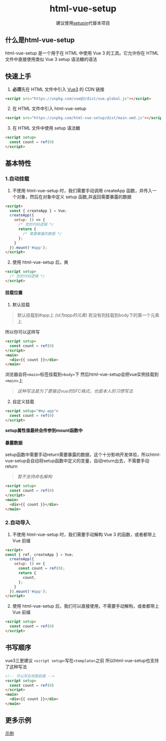 <h1 align="center">html-vue-setup</h1>
<p align="center">建议使用<a href="https://github.com/tofu-xx/setupin">setupin</a>代替本项目</p>

## 什么是html-vue-setup

html-vue-setup 是一个用于在 HTML 中使用 Vue 3 的工具。它允许你在 HTML
文件中直接使用类似 Vue 3 setup 语法糖的语法

## 快速上手

1. **必须**先在 HTML 文件中引入 [Vue3](https://cn.vuejs.org/) 的 CDN 链接

```html
<script src="https://unpkg.com/vue@3/dist/vue.global.js"></script>
```

2. 在 HTML 文件中引入 html-vue-setup

```html
<script src="https://unpkg.com/html-vue-setup/dist/main.umd.js"></script>
```

3. 在 HTML 文件中使用 setup 语法糖

```html
<script setup>
  const count = ref(0)
</script>
```

## 基本特性

### 1.自动挂载

1. 不使用 html-vue-setup 时，我们需要手动调用 createApp
   函数，并传入一个对象，然后在对象中定义 setup 函数,并返回需要暴露的数据

```html
<script>
  const { createApp } = Vue;
  createApp({
    setup: () => {
      /* 您的代码逻辑 */
      return {
        /* 需要暴露的数据 */
      };
    }
  }).mount('#app');
</script>
```

2. 使用 html-vue-setup 后，爽

```html
<script setup>
  /* 您的代码逻辑 */
</script>
```

#### 挂载位置

1. 默认挂载

> 默认挂载到#app上 _(id为app的元素)_ 若没有则挂载到body下的第一个元素上

所以你可以这样写

```html
<script setup>
  const count = ref(0)
</script>
<main>
  <div>{{ count }}</div>
</main>
```

浏览器会将`<main>`标签挂载到`<body>`下
然后html-vue-setup会把vue实例挂载到`<main>`上

> _这种写法是为了更接近vue的SFC格式，也是本人的习惯写法_

2. 自定义挂载

```html
<script setup="#my-app">
  const count = ref(0)
</script>
```

**setup属性值最终会传参到mount函数中**

#### 暴露数据

setup函数中需要手动return需要暴露的数据，这个十分影响开发体验，所以html-vue-setup会自动将setup函数中定义的变量，自动return出去，不需要手动return

> _暂不支持命名解构_

```html
<script setup>
  const count = ref(0)
</script>
<main>
  <div>{{ count }}</div>
</main>
```

### 2.自动导入

1. 不使用 html-vue-setup 时，我们需要手动解构 Vue 3 的函数，或者都带上 Vue 前缀

```html
<script>
const { ref, createApp } = Vue;
  createApp({
    setup: () => {
      const count = ref(0);
      return {
        count,
      };
    }
  }).mount('#app');
</script>
```

2. 使用 html-vue-setup 后，我们可以直接使用，不需要手动解构，或者都带上 Vue 前缀

```html
<script setup>
  const count = ref(0)
</script>
```

## 书写顺序

vue3三更建议 `<script setup>`写在`<template>`之前
所以html-vue-setup也支持了这种写法

```html
<!-- 可以写在视图前面 -->
<script setup>
  const count = ref(0)
</script>
<main>
  <div>{{ count }}</div>
</main>
```

## 更多示例

[示例](https://github.com/Tofu-Xx/html-vue-setup/tree/main/test)
